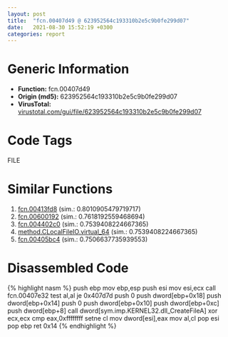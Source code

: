 ```yaml
---
layout: post
title:  "fcn.00407d49 @ 623952564c193310b2e5c9b0fe299d07"
date:   2021-08-30 15:52:19 +0300
categories: report
---
```


# Generic Information
- **Function:** fcn.00407d49
- **Origin (md5):** 623952564c193310b2e5c9b0fe299d07
- **VirusTotal:** [virustotal.com/gui/file/623952564c193310b2e5c9b0fe299d07][virustotal_ref]

# Code Tags
<span class="tag" id="FILE">FILE</span>


# Similar Functions

1. [fcn.00413fd8][similar_1_ref] (sim.: 0.8010905479719717)
2. [fcn.00600192][similar_2_ref] (sim.: 0.7618192559468694)
3. [fcn.004402c0][similar_3_ref] (sim.: 0.7539408224667365)
4. [method.CLocalFileIO.virtual\_64][similar_4_ref] (sim.: 0.7539408224667365)
5. [fcn.00405bc4][similar_5_ref] (sim.: 0.7506637735939553)


# Disassembled Code

{% highlight nasm %}
push ebp
mov ebp,esp
push esi
mov esi,ecx
call fcn.00407e32
test al,al
je 0x407d7d
push 0
push dword[ebp+0x18]
push dword[ebp+0x14]
push 0
push dword[ebp+0x10]
push dword[ebp+0xc]
push dword[ebp+8]
call dword[sym.imp.KERNEL32.dll_CreateFileA]
xor ecx,ecx
cmp eax,0xffffffff
setne cl
mov dword[esi],eax
mov al,cl
pop esi
pop ebp
ret 0x14
{% endhighlight %}


[similar_1_ref]: /report/fcn.00413fd8@4c8869bb42f854640703b6ddda29ee38
[similar_2_ref]: /report/fcn.00600192@52d540e8e13e0f0bbb8946b2363a382d
[similar_3_ref]: /report/fcn.004402c0@3dfcfb1d918b690c00de324bcfcdc082
[similar_4_ref]: /report/method.CLocalFileIO.virtual_64@3dfcfb1d918b690c00de324bcfcdc082
[similar_5_ref]: /report/fcn.00405bc4@f5b8476c36459986b226c45654aeb016
[virustotal_ref]: https://www.virustotal.com/gui/file/623952564c193310b2e5c9b0fe299d07